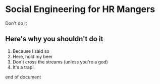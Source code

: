 # Social Engineering for HR Mangers

Don't do it

## Here's why you shouldn't do it

1. Because I said so
2. Here, hold my beer
3. Don't cross the streams (unless you're a god)
4. It's a trap!

end of document